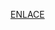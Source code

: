[ENLACE](https://tome.app/data-science-48a/pronostico-de-precios-de-coches-usados-en-grandes-ciudades-de-ee-uu-mediante-aprendizaje-automatico-cljgskumj0x7vmv3eele5u7bz)